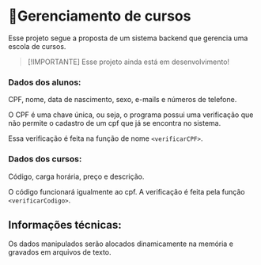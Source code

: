 # 🎒Gerenciamento de cursos

Esse projeto segue a proposta de um sistema backend que gerencia uma escola de cursos.

> [!IMPORTANTE]
> Esse projeto ainda está em desenvolvimento!

### Dados dos alunos:

CPF, nome, data de nascimento, sexo, e-mails e números de telefone.

O CPF é uma chave única, ou seja, o programa possui uma verificação que não permite o cadastro de um cpf que já se encontra no sistema.

Essa verificação é feita na função de nome `<verificarCPF>`.

### Dados dos cursos:

Código, carga horária, preço e descrição.

O código funcionará igualmente ao cpf. A verificação é feita pela função `<verificarCodigo>`.

## Informações técnicas:

Os dados manipulados serão alocados dinamicamente na memória e gravados em arquivos de texto.
